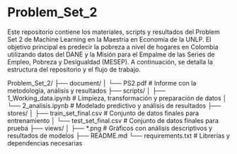 # Problem_Set_2
Este repositorio contiene los materiales, scripts y resultados del Problem Set 2 de Machine Learning en la Maestría en Economía de la UNLP. El objetivo principal es predecir la pobreza a nivel de hogares en Colombia utilizando datos del DANE y la Misión para el Empalme de las Series de Empleo, Pobreza y Desigualdad (MESEP). A continuación, se detalla la estructura del repositorio y el flujo de trabajo.

Problem_Set_2/
├── document/
│   └── PS2.pdf                 # Informe con la metodología, análisis y resultados
├── scripts/
│   ├── 1_Working_data.ipynb    # Limpieza, transformación y preparación de datos
│   └── 2_analisis.ipynb        # Modelado predictivo y análisis de resultados
├── stores/
│   ├── train_set_final.csv     # Conjunto de datos finales para entrenamiento
│   └── test_set_final.csv      # Conjunto de datos finales para prueba
├── views/
│   ├── *.png                   # Gráficos con análisis descriptivos y resultados de modelos
├── README.md
└── requirements.txt            # Librerías y dependencias necesarias
